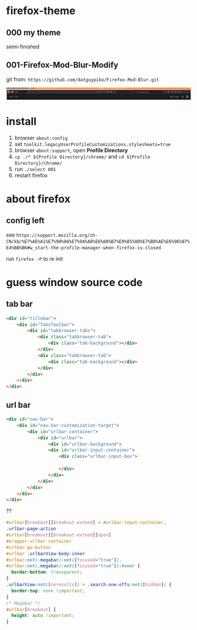 # firefox-theme

## 000 my theme

semi-finished

## 001-Firefox-Mod-Blur-Modify

git from: `https://github.com/datguypiko/Firefox-Mod-Blur.git` 

<img src="img/001.png">



# install

1. browser `about:config`
2. set `toolkit.legacyUserProfileCustomizations.stylesheets=true`
3. browser `about:support`, open **Profile Directory**
4. `cp ./* ${Profile Directory}/chrome/` and `cd ${Profile Directory}/chrome/`
5. run `./select 001`
6. restart firefox


# about firefox

## config left

see `https://support.mozilla.org/zh-CN/kb/%E7%AE%A1%E7%90%86%E7%94%A8%E6%88%B7%E9%85%8D%E7%BD%AE%E6%96%87%E4%BB%B6#w_start-the-profile-manager-when-firefox-is-closed`

run `firefox -P` to re init

# guess window source code

## tab bar

```html
<div id="titlebar">
    <div id="TabsToolbar">
        <div id="tabbrowser-tabs">
            <div class="tabbrowser-tab">
                <div class="tab-background"></div>
            </div>
            <div class="tabbrowser-tab">
                <div class="tab-background"></div>
            </div>
        </div>
    </div>
</div>
```

## url bar

```html
<div id="nav-bar">
    <div id="nav-bar-customization-target">
        <div id="urlbar-container">
            <div id="urlbar">
                <div id="urlbar-background">
                <div id="urlbar-input-container">
                    <div class="urlbar-input-box">
                        
                    </div>
                </div>
            </div>
        </div>
    </div>    
</div>
```


?? 
``` css
#urlbar[breakout][breakout-extend] > #urlbar-input-container,
.urlbar-page-action
#urlbar[breakout][breakout-extend][open]
#wrapper-urlbar-container
#urlbar-go-button
#urlbar .urlbarView-body-inner
#urlbar:not(.megabar):not([focused="true"]),
#urlbar:not(.megabar):not([focused="true"]):hover {
  border-bottom: transparent;
}
.urlbarView:not([noresults]) > .search-one-offs:not([hidden]) {
  border-top: none !important;
}
/* Megabar */
#urlbar[breakout] {
  height: auto !important;
}

```

